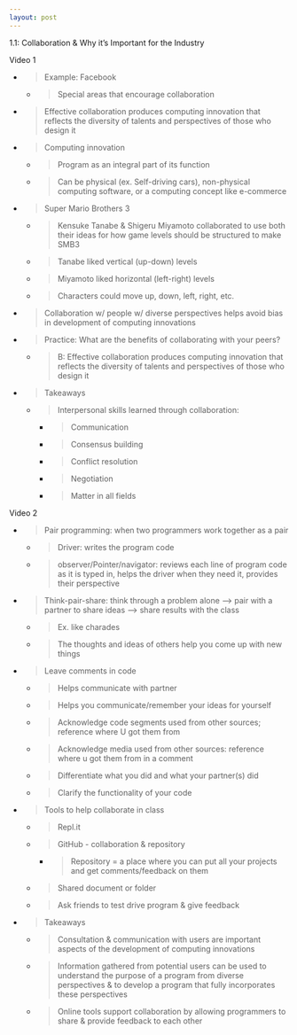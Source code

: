 ```yaml
---
layout: post
---
```

1.1: Collaboration & Why it’s Important for the Industry

Video 1

  - > Example: Facebook
    
      - > Special areas that encourage collaboration

  - > Effective collaboration produces computing innovation that reflects the diversity of talents and perspectives of those who design it

  - > Computing innovation
    
      - > Program as an integral part of its function
    
      - > Can be physical (ex. Self-driving cars), non-physical computing software, or a computing concept like e-commerce

  - > Super Mario Brothers 3
    
      - > Kensuke Tanabe & Shigeru Miyamoto collaborated to use both their ideas for how game levels should be structured to make SMB3
    
      - > Tanabe liked vertical (up-down) levels
    
      - > Miyamoto liked horizontal (left-right) levels
    
      - > Characters could move up, down, left, right, etc.

  - > Collaboration w/ people w/ diverse perspectives helps avoid bias in development of computing innovations

  - > Practice: What are the benefits of collaborating with your peers?
    
      - > B: Effective collaboration produces computing innovation that reflects the diversity of talents and perspectives of those who design it

  - > Takeaways
    
      - > Interpersonal skills learned through collaboration:
        
          - > Communication
        
          - > Consensus building
        
          - > Conflict resolution
        
          - > Negotiation
        
          - > Matter in all fields

Video 2

  - > Pair programming: when two programmers work together as a pair
    
      - > Driver: writes the program code
    
      - > observer/Pointer/navigator: reviews each line of program code as it is typed in, helps the driver when they need it, provides their perspective

  - > Think-pair-share: think through a problem alone --\> pair with a partner to share ideas --\> share results with the class
    
      - > Ex. like charades
    
      - > The thoughts and ideas of others help you come up with new things

  - > Leave comments in code
    
      - > Helps communicate with partner
    
      - > Helps you communicate/remember your ideas for yourself
    
      - > Acknowledge code segments used from other sources; reference where U got them from
    
      - > Acknowledge media used from other sources: reference where u got them from in a comment
    
      - > Differentiate what you did and what your partner(s) did
    
      - > Clarify the functionality of your code

  - > Tools to help collaborate in class
    
      - > Repl.it
    
      - > GitHub - collaboration & repository
        
          - > Repository = a place where you can put all your projects and get comments/feedback on them
    
      - > Shared document or folder
    
      - > Ask friends to test drive program & give feedback

  - > Takeaways
    
      - > Consultation & communication with users are important aspects of the development of computing innovations
    
      - > Information gathered from potential users can be used to understand the purpose of a program from diverse perspectives & to develop a program that fully incorporates these perspectives
    
      - > Online tools support collaboration by allowing programmers to share & provide feedback to each other
